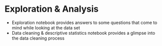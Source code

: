 # Exploration & Analysis

* Exploration notebook provides answers to some questions that come to mind while looking at the data set
* Data cleaning & descriptive statistics notebook provides a glimpse into the data cleaning process

